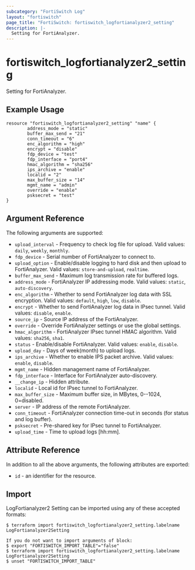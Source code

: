 ```yaml
---
subcategory: "FortiSwitch Log"
layout: "fortiswitch"
page_title: "FortiSwitch: fortiswitch_logfortianalyzer2_setting"
description: |-
  Setting for FortiAnalyzer.
---
```


# fortiswitch_logfortianalyzer2_setting
Setting for FortiAnalyzer.

## Example Usage

```hcl
resource "fortiswitch_logfortianalyzer2_setting" "name" {
        address_mode = "static"
        buffer_max_send = "21"
        conn_timeout = "6"
        enc_algorithm = "high"
        encrypt = "disable"
        fdp_device = "test"
        fdp_interface = "port4"
        hmac_algorithm = "sha256"
        ips_archive = "enable"
        localid = "2"
        max_buffer_size = "14"
        mgmt_name = "admin"
        override = "enable"
        psksecret = "test"
}
```

## Argument Reference

The following arguments are supported:

* `upload_interval` - Frequency to check log file for upload. Valid values: `daily`, `weekly`, `monthly`.
* `fdp_device` - Serial number of FortiAnalyzer to connect to.
* `upload_option` - Enable/disable logging to hard disk and then upload to FortiAnalyzer. Valid values: `store-and-upload`, `realtime`.
* `buffer_max_send` - Maximum log transmission rate for buffered logs.
* `address_mode` - FortiAnalyzer IP addressing mode. Valid values: `static`, `auto-discovery`.
* `enc_algorithm` - Whether to send FortiAnalyzer log data with SSL encryption. Valid values: `default`, `high`, `low`, `disable`.
* `encrypt` - Whether to send FortiAnalyzer log data in IPsec tunnel. Valid values: `disable`, `enable`.
* `source_ip` - Source IP address of the FortiAnalyzer.
* `override` - Override FortiAnalyzer settings or use the global settings.
* `hmac_algorithm` - FortiAnalyzer IPsec tunnel HMAC algorithm. Valid values: `sha256`, `sha1`.
* `status` - Enable/disable FortiAnalyzer. Valid values: `enable`, `disable`.
* `upload_day` - Days of week(month) to upload logs.
* `ips_archive` - Whether to enable IPS packet archive. Valid values: `enable`, `disable`.
* `mgmt_name` - Hidden management name of FortiAnalyzer.
* `fdp_interface` - Interface for FortiAnalyzer auto-discovery.
* `__change_ip` - Hidden attribute.
* `localid` - Local id for IPsec tunnel to FortiAnalyzer.
* `max_buffer_size` - Maximum buffer size, in MBytes, 0--1024, 0=disabled.
* `server` - IP address of the remote FortiAnalyzer.
* `conn_timeout` - FortiAnalyzer connection time-out in seconds (for status and log buffer).
* `psksecret` - Pre-shared key for IPsec tunnel to FortiAnalyzer.
* `upload_time` - Time to upload logs [hh:mm].


## Attribute Reference

In addition to all the above arguments, the following attributes are exported:
* `id` - an identifier for the resource.

## Import

LogFortianalyzer2 Setting can be imported using any of these accepted formats:
```
$ terraform import fortiswitch_logfortianalyzer2_setting.labelname LogFortianalyzer2Setting

If you do not want to import arguments of block:
$ export "FORTISWITCH_IMPORT_TABLE"="false"
$ terraform import fortiswitch_logfortianalyzer2_setting.labelname LogFortianalyzer2Setting
$ unset "FORTISWITCH_IMPORT_TABLE"
```
